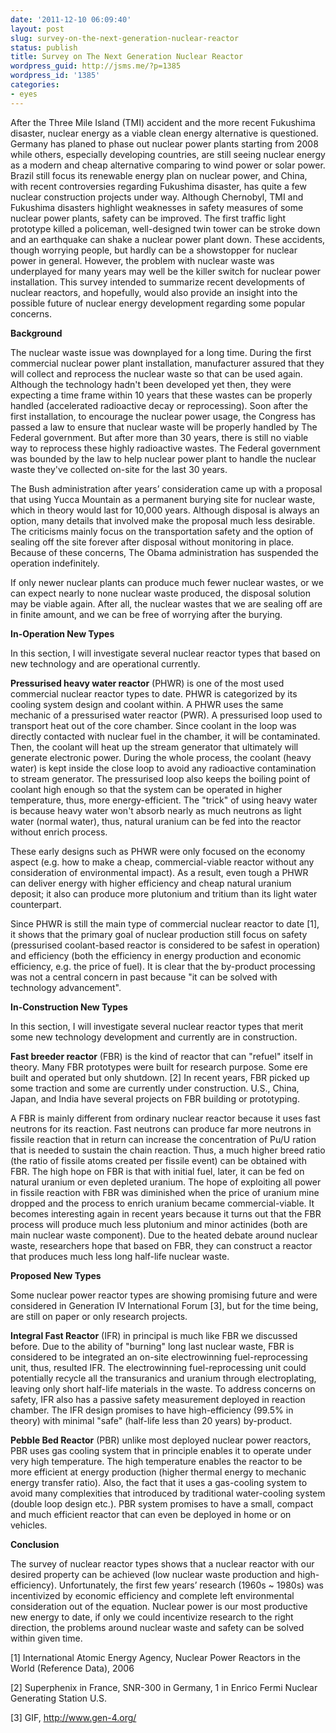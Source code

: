 ```yaml
---
date: '2011-12-10 06:09:40'
layout: post
slug: survey-on-the-next-generation-nuclear-reactor
status: publish
title: Survey on The Next Generation Nuclear Reactor
wordpress_guid: http://jsms.me/?p=1385
wordpress_id: '1385'
categories:
- eyes
---
```


After the Three Mile Island (TMI) accident and the more recent Fukushima disaster, nuclear energy as a viable clean energy alternative is questioned. Germany has planed to phase out nuclear power plants starting from 2008 while others, especially developing countries, are still seeing nuclear energy as a modern and cheap alternative comparing to wind power or solar power. Brazil still focus its renewable energy plan on nuclear power, and China, with recent controversies regarding Fukushima disaster, has quite a few nuclear construction projects under way. Although Chernobyl, TMI and Fukushima disasters highlight weaknesses in safety measures of some nuclear power plants, safety can be improved. The first traffic light prototype killed a policeman, well-designed twin tower can be stroke down and an earthquake can shake a nuclear power plant down. These accidents, though worrying people, but hardly can be a showstopper for nuclear power in general. However, the problem with nuclear waste was underplayed for many years may well be the killer switch for nuclear power installation. This survey intended to summarize recent developments of nuclear reactors, and hopefully, would also provide an insight into the possible future of nuclear energy development regarding some popular concerns.

**Background**

The nuclear waste issue was downplayed for a long time. During the first commercial nuclear power plant installation, manufacturer assured that they will collect and reprocess the nuclear waste so that can be used again. Although the technology hadn't been developed yet then, they were expecting a time frame within 10 years that these wastes can be properly handled (accelerated radioactive decay or reprocessing). Soon after the first installation, to encourage the nuclear power usage, the Congress has passed a law to ensure that nuclear waste will be properly handled by The Federal government. But after more than 30 years, there is still no viable way to reprocess these highly radioactive wastes. The Federal government was bounded by the law to help nuclear power plant to handle the nuclear waste they've collected on-site for the last 30 years.

The Bush administration after years’ consideration came up with a proposal that using Yucca Mountain as a permanent burying site for nuclear waste, which in theory would last for 10,000 years. Although disposal is always an option, many details that involved make the proposal much less desirable. The criticisms mainly focus on the transportation safety and the option of sealing off the site forever after disposal without monitoring in place. Because of these concerns, The Obama administration has suspended the operation indefinitely.

If only newer nuclear plants can produce much fewer nuclear wastes, or we can expect nearly to none nuclear waste produced, the disposal solution may be viable again. After all, the nuclear wastes that we are sealing off are in finite amount, and we can be free of worrying after the burying.

**In-Operation New Types**

In this section, I will investigate several nuclear reactor types that based on new technology and are operational currently.

**Pressurised heavy water reactor** (PHWR) is one of the most used commercial nuclear reactor types to date. PHWR is categorized by its cooling system design and coolant within. A PHWR uses the same mechanic of a pressurised water reactor (PWR). A pressurised loop used to transport heat out of the core chamber. Since coolant in the loop was directly contacted with nuclear fuel in the chamber, it will be contaminated. Then, the coolant will heat up the stream generator that ultimately will generate electronic power. During the whole process, the coolant (heavy water) is kept inside the close loop to avoid any radioactive contamination to stream generator. The pressurised loop also keeps the boiling point of coolant high enough so that the system can be operated in higher temperature, thus, more energy-efficient. The "trick" of using heavy water is because heavy water won't absorb nearly as much neutrons as light water (normal water), thus, natural uranium can be fed into the reactor without enrich process.

These early designs such as PHWR were only focused on the economy aspect (e.g. how to make a cheap, commercial-viable reactor without any consideration of environmental impact). As a result, even tough a PHWR can deliver energy with higher efficiency and cheap natural uranium deposit; it also can produce more plutonium and tritium than its light water counterpart.

Since PHWR is still the main type of commercial nuclear reactor to date [1], it shows that the primary goal of nuclear production still focus on safety (pressurised coolant-based reactor is considered to be safest in operation) and efficiency (both the efficiency in energy production and economic efficiency, e.g. the price of fuel). It is clear that the by-product processing was not a central concern in past because "it can be solved with technology advancement".

**In-Construction New Types**

In this section, I will investigate several nuclear reactor types that merit some new technology development and currently are in construction.

**Fast breeder reactor** (FBR) is the kind of reactor that can "refuel" itself in theory. Many FBR prototypes were built for research purpose. Some ere built and operated but only shutdown. [2] In recent years, FBR picked up some traction and some are currently under construction. U.S., China, Japan, and India have several projects on FBR building or prototyping.

A FBR is mainly different from ordinary nuclear reactor because it uses fast neutrons for its reaction. Fast neutrons can produce far more neutrons in fissile reaction that in return can increase the concentration of Pu/U ration that is needed to sustain the chain reaction. Thus, a much higher breed ratio (the ratio of fissile atoms created per fissile event) can be obtained with FBR. The high hope on FBR is that with initial fuel, later, it can be fed on natural uranium or even depleted uranium. The hope of exploiting all power in fissile reaction with FBR was diminished when the price of uranium mine dropped and the process to enrich uranium became commercial-viable. It becomes interesting again in recent years because it turns out that the FBR process will produce much less plutonium and minor actinides (both are main nuclear waste component). Due to the heated debate around nuclear waste, researchers hope that based on FBR, they can construct a reactor that produces much less long half-life nuclear waste.

**Proposed New Types**

Some nuclear power reactor types are showing promising future and were considered in Generation IV International Forum [3], but for the time being, are still on paper or only research projects.

**Integral Fast Reactor** (IFR) in principal is much like FBR we discussed before. Due to the ability of "burning" long last nuclear waste, FBR is considered to be integrated an on-site electrowinning fuel-reprocessing unit, thus, resulted IFR. The electrowinning fuel-reprocessing unit could potentially recycle all the transuranics and uranium through electroplating, leaving only short half-life materials in the waste. To address concerns on safety, IFR also has a passive safety measurement deployed in reaction chamber. The IFR design promises to have high-efficiency (99.5% in theory) with minimal "safe" (half-life less than 20 years) by-product.

**Pebble Bed Reactor** (PBR) unlike most deployed nuclear power reactors, PBR uses gas cooling system that in principle enables it to operate under very high temperature. The high temperature enables the reactor to be more efficient at energy production (higher thermal energy to mechanic energy transfer ratio). Also, the fact that it uses a gas-cooling system to avoid many complexities that introduced by traditional water-cooling system (double loop design etc.). PBR system promises to have a small, compact and much efficient reactor that can even be deployed in home or on vehicles.

**Conclusion**

The survey of nuclear reactor types shows that a nuclear reactor with our desired property can be achieved (low nuclear waste production and high-efficiency). Unfortunately, the first few years’ research (1960s ~ 1980s) was incentivized by economic efficiency and complete left environmental consideration out of the equation. Nuclear power is our most productive new energy to date, if only we could incentivize research to the right direction, the problems around nuclear waste and safety can be solved within given time.

[1] International Atomic Energy Agency, Nuclear Power Reactors in the World (Reference Data), 2006

[2] Superphenix in France, SNR-300 in Germany, 1 in Enrico Fermi Nuclear Generating Station U.S.

[3] GIF, http://www.gen-4.org/
